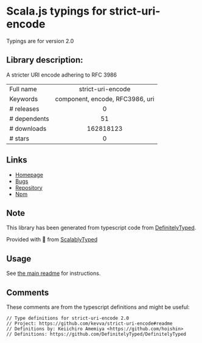 
# Scala.js typings for strict-uri-encode

Typings are for version 2.0

## Library description:
A stricter URI encode adhering to RFC 3986

|                    |                 |
| ------------------ | :-------------: |
| Full name          | strict-uri-encode |
| Keywords           | component, encode, RFC3986, uri |
| # releases         | 0 |
| # dependents       | 51 |
| # downloads        | 162818123 |
| # stars            | 0 |

## Links
- [Homepage](https://github.com/kevva/strict-uri-encode#readme)
- [Bugs](https://github.com/kevva/strict-uri-encode/issues)
- [Repository](https://github.com/kevva/strict-uri-encode)
- [Npm](https://www.npmjs.com/package/strict-uri-encode)
    


## Note
This library has been generated from typescript code from [DefinitelyTyped](https://definitelytyped.org).

Provided with :purple_heart: from [ScalablyTyped](https://github.com/oyvindberg/ScalablyTyped)

## Usage
See [the main readme](../../readme.md) for instructions.

## Comments

These comments are from the typescript definitions and might be useful:
```
// Type definitions for strict-uri-encode 2.0
// Project: https://github.com/kevva/strict-uri-encode#readme
// Definitions by: Keiichiro Amemiya <https://github.com/hoishin>
// Definitions: https://github.com/DefinitelyTyped/DefinitelyTyped

```

